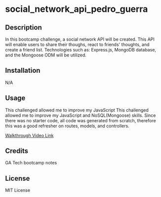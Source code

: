 # social_network_api_pedro_guerra

## Description

In this bootcamp challenge, a social network API will be created. This API will enable users to share their thoughs, react to friends' thoughts, and create a friend list.
Technologies such as: Express.js, MongoDB database, and the Mongoose ODM will be utilized. 

## Installation

N/A

## Usage

This challenged allowed me to improve my JavaScript This challenged allowed me to improve my JavaScript and NoSQL(Mongoose) skills. Since there was no starter code,
all code was generated from scratch, therefore this was a good refresher on routes, models, and controllers.

<a href="X">Walkthrough Video Link</a>

## Credits

GA Tech bootcamp notes

## License

MIT License